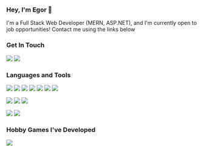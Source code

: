 ### Hey, I'm Egor 👋
I'm a Full Stack Web Developer (MERN, ASP.NET), and I'm currently open to job opportunities! Contact me using the links below

### Get In Touch
<a href="mailto:egorshev3105@gmail.com"><img src="https://img.shields.io/badge/Gmail-D14836?style=for-the-badge&logo=gmail&logoColor=white"></a>
<a href="https://www.linkedin.com/in/egor-shev/"><img src="https://img.shields.io/badge/LinkedIn-0A66C2?style=for-the-badge&logo=linkedin&logoColor=white"></a>

### Languages and Tools
<img src="https://img.shields.io/badge/React-20232A?style=for-the-badge&logo=react&logoColor=61DAFB"> <img src="https://img.shields.io/badge/JavaScript-F7DF1E?style=for-the-badge&logo=javascript&logoColor=black">
<img src="https://img.shields.io/badge/Node.js-339933?style=for-the-badge&logo=node.js&logoColor=white">
<img src="https://img.shields.io/badge/Express-000000?style=for-the-badge&logo=express&logoColor=white">
<img src="https://img.shields.io/badge/MongoDB-47A248?style=for-the-badge&logo=mongodb&logoColor=white">
<img src="https://img.shields.io/badge/HTML-E34F26?style=for-the-badge&logo=html5&logoColor=white">
<img src="https://img.shields.io/badge/CSS-1572B6?style=for-the-badge&logo=css3&logoColor=white">

<img src="https://img.shields.io/badge/C%23-239120?style=for-the-badge&logo=csharp&logoColor=white"> <img src="https://img.shields.io/badge/ASP.Net-512BD4?style=for-the-badge&logo=dotnet&logoColor=white">
<img src="https://img.shields.io/badge/Unity-FFFFFF?style=for-the-badge&logo=unity&logoColor=black">

<img src="https://img.shields.io/badge/AWS-232F3E?style=for-the-badge&logo=amazonaws&logoColor=white"> <img src="https://img.shields.io/badge/Git-F05032?style=for-the-badge&logo=git&logoColor=white">

### Hobby Games I've Developed
<a href="https://videt.itch.io/"><img src="https://img.shields.io/badge/Itch.io-FA5C5C?style=for-the-badge&logo=itchdotio&logoColor=white"></a>
